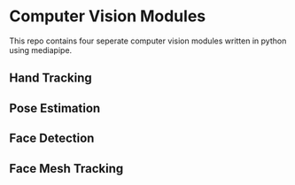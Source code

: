 # Computer Vision Modules
This repo contains four seperate computer vision modules written in python using mediapipe.

## Hand Tracking

## Pose Estimation

## Face Detection

## Face Mesh Tracking
